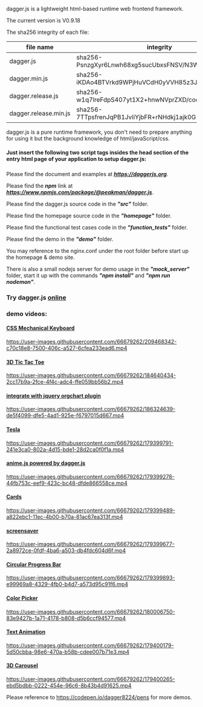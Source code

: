 dagger.js is a lightweight html-based runtime web frontend framework.

The current version is V0.9.18  

The sha256 integrity of each file:

|  file name   | integrity  |
|  ----  | ----  |
| dagger.js  | sha256-PsnzgXyr6Lnwh68xg5sucUbxsFNSV/N3WhzC45dKR/s= |
| dagger.min.js  | sha256-iKDAo4BTVrkd9WPjHuVCdH0yVVH85z3JM43zNlu41x0= |
| dagger.release.js  | sha256-w1q7lreFdpS407yt1X2+hnwNVprZXD/codm3LFkrF1w= |
| dagger.release.min.js  | sha256-7TTpsfrenJqPB1JvliYjbFR+rNHdkj1ajk0G1ZXauqo= |

dagger.js is a pure runtime framework, you don't need to prepare anything for using it but the background knowledge of html/javaScript/css.  

#### Just insert the following two script tags insides the head section of the entry html page of your application to setup dagger.js:  
##### <script type="module" crossorigin="anonymous" src="https://assets.codepen.io/5782383/dagger.release.js" defer></script>
##### <script type="dagger/modules"></script><!-- dagger configs -->

Please find the document and examples at ***https://daggerjs.org***.

Please find the ***npm*** link at ***https://www.npmjs.com/package/@peakman/dagger.js***.

Please find the dagger.js source code in the ***"src"*** folder.

Please find the homepage source code in the ***"homepage"*** folder.

Please find the functional test cases code in the ***"function_tests"*** folder.

Please find the demo in the ***"demo"*** folder.

You may reference to the nginx.conf under the root folder before start up the homepage & demo site.

There is also a small nodejs server for demo usage in the ***"mock_server"*** folder, start it up with the commands ***"npm install"*** and ***"npm run nodemon"***.  

### Try dagger.js [online](https://codepen.io/dagger8224/pen/ZErWBpB)  

### demo videos:  

#### [CSS Mechanical Keyboard](https://codepen.io/dagger8224/pen/bGKPNwN)
https://user-images.githubusercontent.com/66679262/209468342-c70c18e8-7500-406c-a527-6cfea233ead6.mp4

#### [3D Tic Tac Toe](https://codepen.io/dagger8224/pen/RwMedQx)
https://user-images.githubusercontent.com/66679262/184640434-2cc17b9a-2fce-4f4c-adc4-ffe059bb56b2.mp4

#### [integrate with jquery orgchart plugin](https://codepen.io/dagger8224/pen/YzaMKmB)
https://user-images.githubusercontent.com/66679262/186324639-de5f4099-dfe5-4ad1-925e-f6797015d667.mp4

#### [Tesla](https://codepen.io/dagger8224/pen/RwMGvPv?editors=1010)
https://user-images.githubusercontent.com/66679262/179399791-241e3ca0-802a-4d15-bde1-28d2ca0f0f1a.mp4

#### [anime.js powered by dagger.js](https://codepen.io/dagger8224/pen/eYMpzvB)
https://user-images.githubusercontent.com/66679262/179399278-44fb753c-eef9-423c-bc48-dfde866558ce.mp4

#### [Cards](https://codepen.io/dagger8224/pen/zYWGGOY?editors=1100)
https://user-images.githubusercontent.com/66679262/179399489-a822ebc1-11ec-4b00-b70a-81ac67ea313f.mp4

#### [screensaver](https://codepen.io/dagger8224/pen/rNdOBmB?editors=1010)
https://user-images.githubusercontent.com/66679262/179399677-2a8972ce-0fdf-4ba6-a503-db4fdc604d6f.mp4

#### [Circular Progress Bar](https://codepen.io/dagger8224/pen/dympJXz?editors=1010)
https://user-images.githubusercontent.com/66679262/179399893-e99969a8-4329-4fb0-b4d7-a573d95c91f6.mp4

#### [Color Picker](https://codepen.io/dagger8224/pen/vYRmGJp?editors=1010)
https://user-images.githubusercontent.com/66679262/180006750-83e9427b-1a71-4178-b808-d5b6ccf94577.mp4

#### [Text Animation](https://codepen.io/dagger8224/pen/JjLXppg)
https://user-images.githubusercontent.com/66679262/179400179-5d50cbba-98e6-470a-b58b-cdee007b71e3.mp4

#### [3D Carousel](https://codepen.io/dagger8224/pen/JjLRbmz)
https://user-images.githubusercontent.com/66679262/179400265-ebd5bdbb-0222-454e-96c6-8b43b4d91625.mp4

Please reference to https://codepen.io/dagger8224/pens for more demos.
